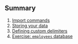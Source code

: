## Summary

1. [Import commands](1_introduction.md)
2. [Storing your data](2_to_a_directory.md)
3. [Defining custom delimiters](3_delimiters.md)
4. [Exercise: `employees` database](4_exercises.md)